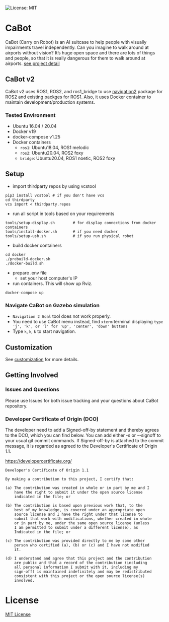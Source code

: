 ![License: MIT](https://img.shields.io/badge/License-MIT-blue.svg)

# CaBot

CaBot (Carry on Robot) is an AI suitcase to help people with visually impairments travel independently. Can you imagine to walk around at airports without vision? It’s huge open space and there are lots of things and people, so that it is really dangerous for them to walk around at airports. [see project detail](https://www.cs.cmu.edu/~NavCog/cabot.html)

## CaBot v2

CaBot v2 uses ROS1, ROS2, and ros1_bridge to use [navigation2](https://github.com/ros-planning/navigation2) package for ROS2 and existing packges for ROS1. Also, it uses Docker container to maintain development/production systems. 

### Tested Environment

- Ubuntu 16.04 / 20.04
- Docker v19
- docker-compose v1.25
- Docker containers
  - `ros1`: Ubuntu18.04, ROS1 melodic
  - `ros2`: Ubuntu20.04, ROS2 foxy
  - `bridge`: Ubuntu20.04, ROS1 noetic, ROS2 foxy

## Setup

- import thirdparty repos by using vcstool
```
pip3 install vcstool # if you don't have vcs
cd thirdparty
vcs import < thirdparty.repos
```
- run all script in tools based on your requirements
```
tools/setup-display.sh        # for display connections from docker containers
tools/install-docker.sh       # if you need docker
tools/setup-usb.sh            # if you run physical robot
```
- build docker containers
```
cd docker
./prebuild-docker.sh
./docker-build.sh
```
- prepare .env file
  - set your host computer's IP
- run containers. This will show up Rviz. 
```
docker-compose up
```

### Navigate CaBot on Gazebo simulation

- `Navigation 2 Goal` tool does not work properly. 
- You need to use CaBot menu instead, find `xterm` terminal displaying `type 'j', 'k', or 'l' for 'up', 'center', 'down' buttons`
- Type `k`, `k`, `k` to start navigation.

## Customization

See [customization](doc/customization.md) for more details.

## Getting Involved

### Issues and Questions

Please use Issues for both issue tracking and your questions about CaBot repository.

### Developer Certificate of Origin (DCO)

The developer need to add a Signed-off-by statement and thereby agrees to the DCO, which you can find below. You can add either -s or --signoff to your usual git commit commands. If Signed-off-by is attached to the commit message, it is regarded as agreed to the Developer's Certificate of Origin 1.1.


https://developercertificate.org/
```
Developer's Certificate of Origin 1.1

By making a contribution to this project, I certify that:

(a) The contribution was created in whole or in part by me and I
    have the right to submit it under the open source license
    indicated in the file; or

(b) The contribution is based upon previous work that, to the
    best of my knowledge, is covered under an appropriate open
    source license and I have the right under that license to
    submit that work with modifications, whether created in whole
    or in part by me, under the same open source license (unless
    I am permitted to submit under a different license), as
    Indicated in the file; or

(c) The contribution was provided directly to me by some other
    person who certified (a), (b) or (c) and I have not modified
    it.

(d) I understand and agree that this project and the contribution
    are public and that a record of the contribution (including
    all personal information I submit with it, including my
    sign-off) is maintained indefinitely and may be redistributed
    consistent with this project or the open source license(s)
    involved.
```

# License

[MIT License](LICENSE)
